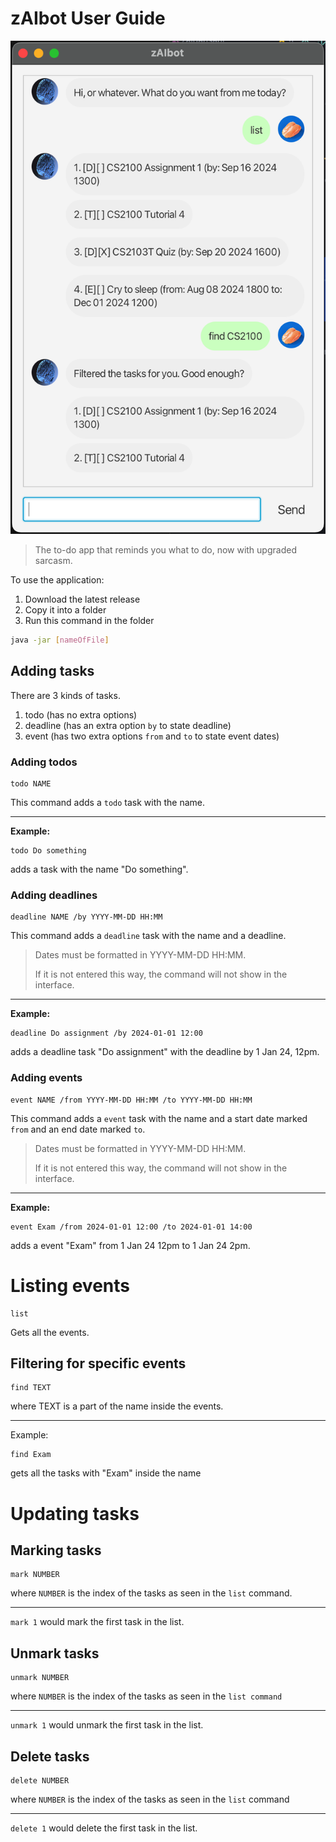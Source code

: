 # zAIbot User Guide

![](Ui.png)

> The to-do app that reminds you what to do,
now with upgraded sarcasm.

To use the application:
1. Download the latest release
2. Copy it into a folder
3. Run this command in the folder
```bash
java -jar [nameOfFile]
```
## Adding tasks

There are 3 kinds of tasks.
1. todo (has no extra options)
2. deadline (has an extra option `by` to state deadline)
3. event (has two extra options `from` and `to` to state event dates)

### Adding todos

```
todo NAME
```

This command adds a `todo` task with the name.

---
**Example:**
```
todo Do something
```
adds a task with the name "Do something".

### Adding deadlines

```
deadline NAME /by YYYY-MM-DD HH:MM
```

This command adds a `deadline` task with the name and
a deadline.

> Dates must be formatted in YYYY-MM-DD HH:MM.
>
> If it is not entered this way, the command will not show in the interface.

---
**Example:**
```
deadline Do assignment /by 2024-01-01 12:00
```
adds a deadline task "Do assignment" with the deadline
by 1 Jan 24, 12pm.

### Adding events

```
event NAME /from YYYY-MM-DD HH:MM /to YYYY-MM-DD HH:MM
```

This command adds a `event` task with the name and
a start date marked `from` and an end date marked `to`.

> Dates must be formatted in YYYY-MM-DD HH:MM.
>
> If it is not entered this way, the command will not show in the interface.

---
**Example:**
```
event Exam /from 2024-01-01 12:00 /to 2024-01-01 14:00
```
adds a event "Exam" from 1 Jan 24 12pm to 1 Jan 24 2pm.

# Listing events

```
list
```

Gets all the events.

## Filtering for specific events

```angular2html
find TEXT
```

where TEXT is a part of the name inside the events.

---
Example:

```angular2html
find Exam
```

gets all the tasks with "Exam" inside the name

# Updating tasks

## Marking tasks

```
mark NUMBER
```
where `NUMBER` is the index of the tasks as seen
in the `list` command.

---

```mark 1```
would mark the first task in the list.

## Unmark tasks

```
unmark NUMBER
```
where `NUMBER` is the index of the tasks as seen
in the `list command`

---

```unmark 1```
would unmark the first task in the list.

## Delete tasks

```
delete NUMBER
```
where `NUMBER` is the index of the tasks as seen
in the `list` command

---

```delete 1```
would delete the first task in the list.